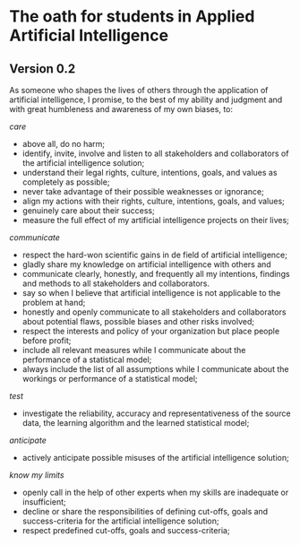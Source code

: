 # The oath for students in Applied Artificial Intelligence

## Version 0.2

As someone who shapes the lives of others through the application of artificial intelligence, I promise, to the best of my ability and judgment and with great humbleness and awareness of my own biases, to:

_care_

- above all, do no harm;
- identify, invite, involve and listen to all stakeholders and collaborators of the artificial intelligence solution;
- understand their legal rights, culture, intentions, goals, and values as completely as possible;
- never take advantage of their possible weaknesses or ignorance;
- align my actions with their rights, culture, intentions, goals, and values;
- genuinely care about their success;
- measure the full effect of my artificial intelligence projects on their lives;

_communicate_

- respect the hard-won scientific gains in de field of artificial intelligence;
- gladly share my knowledge on artificial intelligence with others and
- communicate clearly, honestly, and frequently all my intentions, findings and methods to all stakeholders and collaborators.
- say so when I believe that artificial intelligence is not applicable to the problem at hand;
- honestly and openly communicate to all stakeholders and collaborators about potential flaws, possible biases and other risks involved;
- respect the interests and policy of your organization but place people before profit;
- include all relevant measures while I communicate about the performance of a statistical model;
- always include the list of all assumptions while I communicate about the workings or performance of a statistical model;

_test_

- investigate the reliability, accuracy and representativeness of the source data, the learning algorithm and the learned statistical model;

_anticipate_

- actively anticipate possible misuses of the artificial intelligence solution;

_know my limits_

- openly call in the help of other experts when my skills are inadequate or insufficient;
- decline or share the responsibilities of defining cut-offs, goals and success-criteria for the artificial intelligence solution;
- respect predefined cut-offs, goals and success-criteria;
